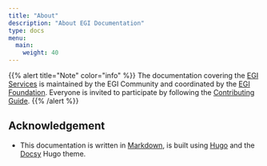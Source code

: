 ```yaml
---
title: "About"
description: "About EGI Documentation"
type: docs
menu:
  main:
    weight: 40
---
```


{{% alert title="Note" color="info" %}} The documentation covering the
[EGI Services](https://www.egi.eu/services/) is maintained by the EGI Community
and coordinated by the
[EGI Foundation](https://www.egi.eu/about/egi-foundation/). Everyone is invited
to participate by following the [Contributing Guide](contributing/).
{{% /alert %}}

## Acknowledgement

- This documentation is written in [Markdown](https://spec.commonmark.org/0.29/),
  is built using [Hugo](https://gohugo.io) and the
  [Docsy](https://github.com/google/docsy) Hugo theme.
